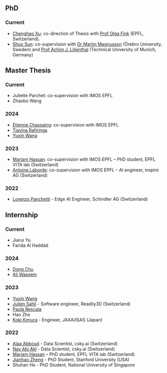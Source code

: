 ## PhD

### Current

* [Chenghao Xu](https://kyle-xu001.github.io/): co-direction of Thesis with [Prof Olga Fink](https://scholar.google.com/citations?user=eAcIoUgAAAAJ&hl=en) (EPFL, Switzerland).
* [Shuo Sun](https://scholar.google.com/citations?user=C8v1wqsAAAAJ&hl=de&oi=ao): co-supervision with [Dr Martin Magnusson](https://scholar.google.com/citations?user=s9fPUg8AAAAJ&hl=en) (Örebro University, Sweden) and [Prof Achim J. Lilienthal](https://scholar.google.com/citations?user=_CdZ5cgAAAAJ&hl=en) (Technical University of Munich, Germany)

## Master Thesis

### Current

* Juliette Parchet: co-supervision with IMOS EPFL
* Zhaobo Wang

### 2024

* [Etienne Chassaing](https://www.linkedin.com/in/etiennechassaing): co-supervision with IMOS EPFL
* [Tiavina Rafiringa](https://ch.linkedin.com/in/tiavina-rafiringa-40ab73183)
* [Yuxin Wang](https://www.linkedin.com/in/yuxin-wang-624a10192)

### 2023

* [Mariam Hassan](https://scholar.google.fr/citations?user=RHHfk44AAAAJ/): co-supervision with IMOS EPFL – PhD student, EPFL VITA lab (Switzerland)
* [Antoine Laborde](https://www.linkedin.com/in/antoine-laborde-ml/): co-supervision with IMOS EPFL – AI engineer, inspire AG (Switzerland)

### 2022

* [Lorenzo Panchetti](https://www.linkedin.com/in/lorenzopanchetti) - Edge AI Engineer, Schindler AG (Switzerland)

## Internship

### Current

* Jiarui Yu
* Farida Al Haddad

### 2024

* <a href='https://www.linkedin.com/in/dong-chu-/'/>Dong Chu</a>
* <a href='https://www.linkedin.com/in/ali-waseem-965010164'/>Ali Waseem</a>

### 2023

* <a href='https://www.linkedin.com/in/yuxin-wang-624a10192'/>Yuxin Wang</a>
* <a href='https://www.linkedin.com/in/julien-sahli/'/>Julien Sahli</a> - Software engineer, Readily3D (Switzerland)
* <a href='https://www.linkedin.com/in/paularescala'/>Paula Rescala</a>
* Hao Zho
* <a href='https://www.linkedin.com/in/koki-kimura-369857226/'/>Koki Kimura</a> - Engineer, JAXA/ISAS (Japan)

### 2022

* <a href='https://www.linkedin.com/in/alaa-abboud'/>Alaa Abboud</a> - Data Scientist, csky.ai (Switzerland)
* <a href='https://www.linkedin.com/in/aa-nay'/>Nay Abi Akl</a> - Data Scientist, csky.ai (Switzerland)
* <a href='https://scholar.google.fr/citations?user=RHHfk44AAAAJ'/>Mariam Hassan</a> – PhD student, EPFL VITA lab (Switzerland)
* <a href='https://scholar.google.com/citations?user=2coJL80AAAAJ&hl=de'/>Jianhao Zheng</a> - PhD Student, Stanford University (USA)
* Shuhan He - PhD Student, National University of Singapore
